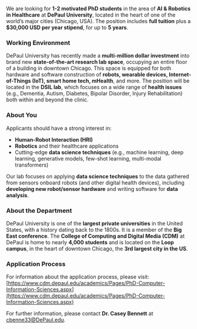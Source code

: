 We are looking for **1-2 motivated PhD students** in the area of **AI & Robotics in Healthcare** at **DePaul University**, located in the heart of one of the world’s major cities (Chicago, USA). The position includes **full tuition** plus a **$30,000 USD per year stipend**, for up to **5 years**.

### Working Environment
DePaul University has recently made a **multi-million dollar investment** into brand new **state-of-the-art research lab space**, occupying an entire floor of a building in downtown Chicago. This space is equipped for both hardware and software construction of **robots, wearable devices, Internet-of-Things (IoT), smart home tech, mHealth**, and more. The position will be located in the **DSIL lab**, which focuses on a wide range of **health issues** (e.g., Dementia, Autism, Diabetes, Bipolar Disorder, Injury Rehabilitation) both within and beyond the clinic.

### About You
Applicants should have a strong interest in:
- **Human-Robot Interaction (HRI)**
- **Robotics** and their healthcare applications
- Cutting-edge **data science techniques** (e.g., machine learning, deep learning, generative models, few-shot learning, multi-modal transformers)

Our lab focuses on applying **data science techniques** to the data gathered from sensors onboard robots (and other digital health devices), including **developing new robot/sensor hardware** and writing software for **data analysis**.

### About the Department
DePaul University is one of the **largest private universities** in the United States, with a history dating back to the 1800s. It is a member of the **Big East conference**. The **College of Computing and Digital Media (CDM)** at DePaul is home to nearly **4,000 students** and is located on the **Loop campus**, in the heart of downtown Chicago, the **3rd largest city in the US**.

### Application Process
For information about the application process, please visit:  
[https://www.cdm.depaul.edu/academics/Pages/PhD-Computer-Information-Sciences.aspx](https://www.cdm.depaul.edu/academics/Pages/PhD-Computer-Information-Sciences.aspx)

For further information, please contact **Dr. Casey Bennett** at [cbenne33@DePaul.edu](mailto:cbenne33@DePaul.edu).
